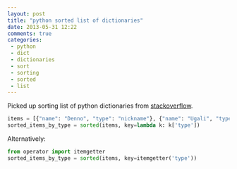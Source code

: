 ```yaml
---
layout: post
title: "python sorted list of dictionaries"
date: 2013-05-31 12:22
comments: true
categories: 
 - python
 - dict
 - dictionaries
 - sort
 - sorting
 - sorted
 - list
---
```


Picked up sorting list of python dictionaries from [stackoverflow](http://stackoverflow.com/questions/72899/in-python-how-do-i-sort-a-list-of-dictionaries-by-values-of-the-dictionary).
```python
items = [{"name": "Denno", "type": "nickname"}, {"name": "Ugali", "type": "food"}]
sorted_items_by_type = sorted(items, key=lambda k: k['type'])
```
Alternatively:
```python
from operator import itemgetter
sorted_items_by_type = sorted(items, key=itemgetter('type'))
```
